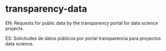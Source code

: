 # transparency-data
EN: Requests for public data by the transparency portal for data science projects.

ES: Solicitudes de datos públicos por portal transparencia para proyectos data science.

